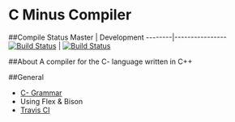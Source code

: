 C Minus Compiler
==============

##Compile Status
 Master | Development 
--------|----------------
[![Build Status](https://travis-ci.org/otternq/CMinusCompiler.png?branch=master)](https://travis-ci.org/otternq/CMinusCompiler) | [![Build Status](https://travis-ci.org/otternq/CMinusCompiler.png?branch=development)](https://travis-ci.org/otternq/CMinusCompiler) 

##About
A compiler for the C- language written in C++

##General
- [C- Grammar](./docs/c-Grammar.pdf)
- Using Flex & Bison
- [Travis CI](https://travis-ci.org/otternq/CMinusCompiler/)

